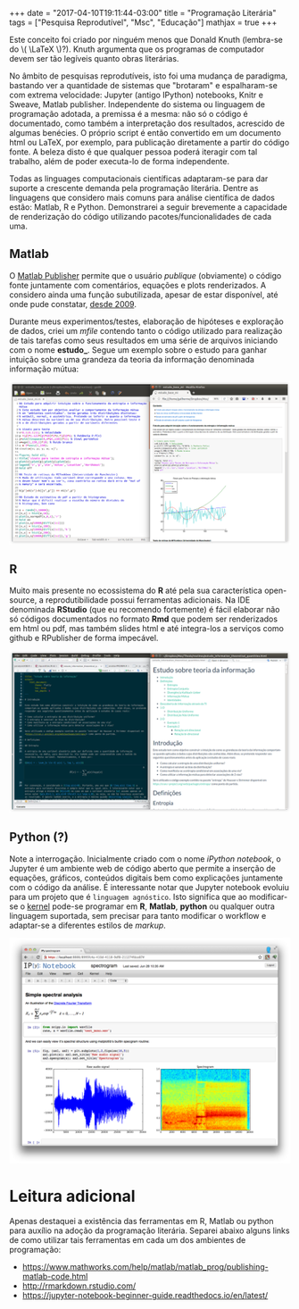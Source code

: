 +++
date = "2017-04-10T19:11:44-03:00"
title = "Programação Literária"
tags = ["Pesquisa Reprodutível", "Msc", "Educação"]
mathjax = true
+++

 Este conceito foi criado por ninguém menos que Donald Knuth (lembra-se do \\( \LaTeX \\)?). Knuth argumenta que os programas de computador devem ser tão legíveis quanto obras literárias. 
 
<!--more-->

 No âmbito de pesquisas reprodutíveis, isto foi uma mudança de paradigma, bastando ver a quantidade de sistemas que "brotaram" e espalharam-se com extrema velocidade: Jupyter (antigo IPython) notebooks, Knitr e Sweave, Matlab publisher. Independente do sistema ou linguagem de programação adotada, a premissa é a mesma: não só o código é documentado, como também a interpretação dos resultados, acrescido de algumas benécies. O próprio script é então convertido em um documento html ou LaTeX, por exemplo, para publicação diretamente a partir do código fonte. A beleza disto é que qualquer pessoa poderá iteragir com tal trabalho, além de poder executa-lo de forma independente. 

 Todas as linguages computacionais científicas adaptaram-se para dar suporte a crescente demanda pela programação literária. Dentre as linguagens que considero mais comuns para análise científica de dados estão: Matlab, R e Python. Demonstrarei a seguir brevemente a capacidade de renderização do código utilizando pacotes/funcionalidades de cada uma.

## Matlab

O [Matlab Publisher](https://www.mathworks.com/help/matlab/matlab_prog/publishing-matlab-code.html) permite que o usuário *publique* (obviamente) o código fonte juntamente com comentários, equações e plots renderizados. A considero ainda uma função subutilizada, apesar de estar disponível, até onde pude constatar, [desde 2009](http://blogs.mathworks.com/community/2009/11/16/publish-to-pdf/). 

Durante meus experimentos/testes, elaboração de hipóteses e exploração de dados, criei um *mfile* contendo tanto o código utilizado para realização de tais tarefas como seus resultados em uma série de arquivos iniciando com o nome **estudo_**. Segue um exemplo sobre o estudo para ganhar intuição sobre uma grandeza da teoria da informação denominada informação mútua:

![Exemplo de arquivo mfile com documento html exibido no navegador.](/img/Matlab_Publisher.png)


## R

Muito mais presente no ecossistema do **R** até pela sua característica open-source, a reprodutibilidade possui ferramentas adicionais. Na IDE denominada **RStudio** (que eu recomendo fortemente) é fácil elaborar não só códigos documentados no formato **Rmd** que podem ser renderizados em html ou pdf, mas também slides html e até integra-los a serviços como github e RPublisher de forma impecável.

![Exemplo de arquivo Rmd no RStudio 1.0.136 com equações renderizadas na IDE.](/img/RStudio_Knittr_html.png)


## Python (?)

 Note a interrogação. Inicialmente criado com o nome *iPython notebook*, o Jupyter é um ambiente web de código aberto que permite a inserção de equações, gráficos, conteúdos digitais bem como explicações juntamente com o código da análise. É interessante notar que Jupyter notebook evoluiu para um projeto que é `linguagem agnóstico`. Isto significa que ao modificar-se o [kernel](https://github.com/jupyter/jupyter/wiki/Jupyter-kernels) pode-se programar em **R**, **Matlab**, **python** ou qualquer outra linguagem suportada, sem precisar para tanto modificar o workflow e adaptar-se a diferentes estilos de *markup*.


![Exemplo de iPython notebook. Fonte: <https://ipython.org/ipython-doc/3/_images/ipy_013_notebook_spectrogram.png>](/img/ipython.png)


# Leitura adicional

 Apenas destaquei a existência das ferramentas em R, Matlab ou python para auxílio na adoção da programação literária. Separei abaixo alguns links de como utilizar tais ferramentas em cada um dos ambientes de programação:

 * <https://www.mathworks.com/help/matlab/matlab_prog/publishing-matlab-code.html>
 * <http://rmarkdown.rstudio.com/>
 * <https://jupyter-notebook-beginner-guide.readthedocs.io/en/latest/>




